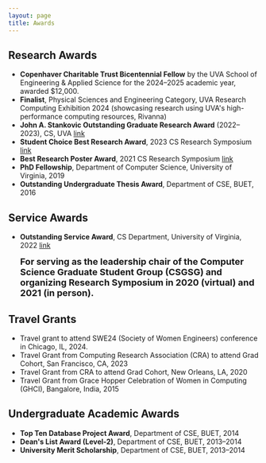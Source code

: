 ```yaml
---
layout: page
title: Awards
---
```


## Research Awards
* **Copenhaver Charitable Trust Bicentennial Fellow** by the UVA School of Engineering & Applied Science for the 2024–2025 academic year, awarded $12,000.
* **Finalist**, Physical Sciences and Engineering Category, UVA Research Computing Exhibition 2024 (showcasing research using UVA's high-performance computing resources, Rivanna)
* **John A. Stankovic Outstanding Graduate Research Award** (2022–2023), CS, UVA [link](https://engineering.virginia.edu/department/computer-science/blogs/cs-department-end-year-award-recipients-2022-2023)
* **Student Choice Best Research Award**, 2023 CS Research Symposium [link](https://engineering.virginia.edu/department/computer-science/blogs/2023-cs-research-symposium-highlights)
* **Best Research Poster Award**, 2021 CS Research Symposium [link](https://uvaeng.prod.acquia-sites.com/events/2021-fall-cs-research-symposium)
* **PhD Fellowship**, Department of Computer Science, University of Virginia, 2019
* **Outstanding Undergraduate Thesis Award**, Department of CSE, BUET, 2016

## Service Awards
* **Outstanding Service Award**, CS Department, University of Virginia, 2022 [link](https://uvaeng.prod.acquia-sites.com/2021-2022-cs-department-end-year-awards) 

  <font size="4"><b>For serving as the leadership chair of the Computer Science Graduate Student Group (CSGSG) and organizing Research Symposium in 2020 (virtual) and 2021 (in person).</b></font>

## Travel Grants
* Travel grant to attend SWE24 (Society of Women Engineers) conference in Chicago, IL, 2024.
* Travel Grant from Computing Research Association (CRA) to attend Grad Cohort, San Francisco, CA, 2023
* Travel Grant from CRA to attend Grad Cohort, New Orleans, LA, 2020
* Travel Grant from Grace Hopper Celebration of Women in Computing (GHCI), Bangalore, India, 2015

## Undergraduate Academic Awards
* **Top Ten Database Project Award**, Department of CSE, BUET, 2014
* **Dean's List Award (Level-2)**, Department of CSE, BUET, 2013–2014
* **University Merit Scholarship**, Department of CSE, BUET, 2013–2014
